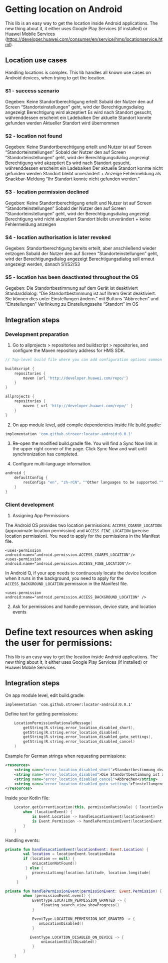 # Getting location on Android

This lib is an easy way to get the location inside Android applications. The new thing about it, it either uses Google Play Services (if installed) or Huawei Mobile Services (https://developer.huawei.com/consumer/en/service/hms/locationservice.html).

## Location use cases

Handling locations is complex. This lib handles all known use cases on Android devices, when trying to get the location.

### S1 - success szenario
Gegeben: Keine Standortberechtigung erteilt
Sobald der Nutzer den auf Screen “Standorteinstellungen” geht, wird der Berechtigungsdialog angezeigt
Berechtigung wird akzeptiert
Es wird nach Standort gesucht, währenddessen erscheint ein Ladebalken
Der aktuelle Standort konnte gefunden werden
Aktueller Standort wird übernommen

### S2 - location not found
Gegeben: Keine Standortberechtigung erteilt und Nutzer ist auf Screen “Standorteinstellungen”
Sobald der Nutzer den auf Screen “Standorteinstellungen” geht, wird der Berechtigungsdialog angezeigt
Berechtigung wird akzeptiert
Es wird nach Standort gesucht, währenddessen erscheint ein Ladebalken
Der aktuelle Standort konnte nicht gefunden werden
Standort bleibt unverändert + Anzeige Fehlermeldung als Snackbar-Meldung “Ihr Standort konnte nicht gefunden werden.”

### S3 - location permission declined
Gegeben: Keine Standortberechtigung erteilt und Nutzer ist auf Screen “Standorteinstellungen”
Sobald der Nutzer den auf Screen “Standorteinstellungen” geht, wird der Berechtigungsdialog angezeigt
Berechtigung wird nicht akzeptiert
Standort bleibt unverändert + keine Fehlermeldung anzeigen

### S4 - location authorisation is later revoked
Gegeben: Standortberechtigung bereits erteilt, aber anschließend wieder entzogen
Sobald der Nutzer den auf Screen “Standorteinstellungen” geht, wird der Berechtigungsdialog angezeigt
Berechtigungsdialog soll erneut angezeigt werden, danach S1/S2/S3

### S5 - location has been deactivated throughout the OS
Gegeben: Die Standortbestimmung auf dem Gerät ist deaktiviert
Standarddialog: “Die Standortbestimmung ist auf Ihrem Gerät deaktiviert. Sie können dies unter Einstellungen ändern.” mit Buttons “Abbrechen” und “Einstellungen”
Verlinkung zu Einstellungsseite “Standort” im OS

## Integration steps

### Development preparation

1. Go to allprojects > repositories and buildscript > repositories, and configure the Maven repository address for HMS SDK.

```gradle
// Top-level build file where you can add configuration options common to all sub-projects/modules.

buildscript {
    repositories {
        maven {url 'http://developer.huawei.com/repo/'}
    }
}

allprojects {
    repositories {
        maven { url 'http://developer.huawei.com/repo/' }
    }
}
```

2. On app module level, add compile dependencies inside file build.gradle:

```gradle
implementation 'com.github.stroeer:locator-android:0.0.1'
```

3. Re-open the modified build.gradle file. You will find a Sync Now link in the upper right corner of the page. Click Sync Now and wait until synchronization has completed.

4. Configure multi-language information.

```gradle
android {
    defaultConfig {
        resConfigs "en", "zh-rCN"，""Other languages to be supported.""
    }
}
```

### Client development

1. Assigning App Permissions

The Android OS provides two location permissions: `ACCESS_COARSE_LOCATION` (approximate location
permission) and `ACCESS_FINE_LOCATION` (precise location permission). You need to apply for the
permissions in the Manifest file.

```
<uses-permission android:name="android.permission.ACCESS_COARES_LOCATION"/>
<uses-permission android:name="android.permission.ACCESS_FINE_LOCATION"/>
```

In Android Q, if your app needs to continuously locate the device location when it runs in the
background, you need to apply for the `ACCESS_BACKGROUND_LOCATION` permission in the Manifest file.

```
<uses-permission android:name="android.permission.ACCESS_BACKGROUND_LOCATION" />
```

2. Ask for permissions and handle permisson, device state, and location events

Define text resources when asking the user for permissions:
=======
This lib is an easy way to get the location inside Android applications. The new thing about it, it either uses Google Play Services (if installed) or Huawei Mobile Services.

## Integration steps

On app module level, edit build.gradle:

```
implementation 'com.github.stroeer:locator-android:0.0.1'
```

Define text for getting permissions:

```kotlin
    LocationPermissionRationaleMessage(
        getString(R.string.error_location_disabled_short),
        getString(R.string.error_location_disabled),
        getString(R.string.error_location_disabled_goto_settings),
        getString(R.string.error_location_disabled_cancel)
    )
```

Example for German strings when requesting permissions:
```xml
<resources>
    <string name="error_location_disabled_short">Standortbestimmung deaktiviert</string>
    <string name="error_location_disabled">Die Standortbestimmung ist auf Ihrem Gerät deaktiviert. Sie können dies unter Einstellungen ändern.</string>
    <string name="error_location_disabled_cancel">Abbrechen</string>
    <string name="error_location_disabled_goto_settings">Einstellungen</string>
</resources>
```

Inside your Kotlin file:

```kotlin
    Locator.getCurrentLocation(this, permissionRationale) { locationEvent ->
        when (locationEvent) {
            is Event.Location -> handleLocationEvent(locationEvent)
            is Event.Permission -> handlePermissionEvent(locationEvent)
        }
    }
```

Handling events:

```kotlin
private fun handleLocationEvent(locationEvent: Event.Location) {
        val location = locationEvent.locationData
        if (location == null) {
            onLocationNotFound()
         } else {
            processLatLong(location.latitude, location.longitude)
         }
     }
```

```kotlin
private fun handlePermissionEvent(permissionEvent: Event.Permission) {
        when (permissionEvent.event) {
            EventType.LOCATION_PERMISSION_GRANTED -> {
                floating_search_view.showProgress()
            }

            EventType.LOCATION_PERMISSION_NOT_GRANTED -> {
               onLocationDisabled()
            }

           EventType.LOCATION_DISABLED_ON_DEVICE -> {
                onLocationStillDisabled()
            }
        }
    }
```
